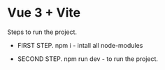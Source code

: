 # Vue 3 + Vite

Steps to run the project.

* FIRST STEP.
    npm i - intall all node-modules

* SECOND STEP.
    npm run dev - to run the project.   